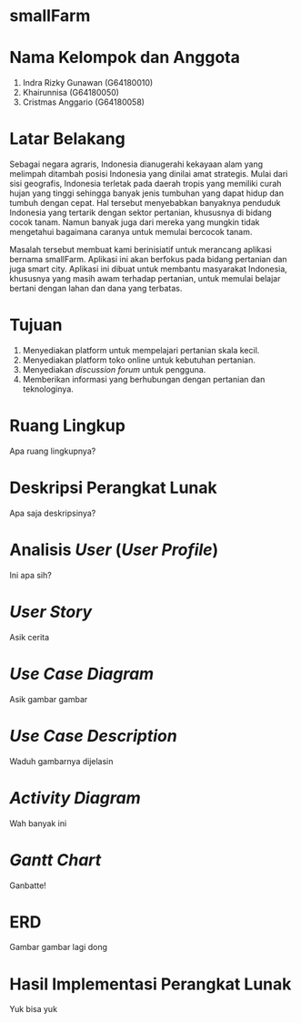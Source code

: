 # smallFarm

# Nama Kelompok dan Anggota
1. Indra Rizky Gunawan (G64180010)
2. Khairunnisa (G64180050)
3. Cristmas Anggario (G64180058)

# Latar Belakang
Sebagai negara agraris, Indonesia dianugerahi kekayaan alam yang melimpah ditambah posisi Indonesia yang dinilai amat strategis. Mulai dari sisi geografis, Indonesia terletak pada daerah tropis yang memiliki curah hujan yang tinggi sehingga banyak jenis tumbuhan yang dapat hidup dan tumbuh dengan cepat. Hal tersebut menyebabkan banyaknya penduduk Indonesia yang tertarik dengan sektor pertanian, khususnya di bidang cocok tanam. Namun banyak juga dari mereka yang mungkin tidak mengetahui bagaimana caranya untuk memulai bercocok tanam.

Masalah tersebut membuat kami berinisiatif untuk merancang aplikasi bernama smallFarm. Aplikasi ini akan berfokus pada bidang pertanian dan juga smart city. Aplikasi ini dibuat untuk membantu masyarakat Indonesia, khususnya yang masih awam terhadap pertanian, untuk memulai belajar bertani dengan lahan dan dana yang terbatas.

# Tujuan
1. Menyediakan platform untuk mempelajari pertanian skala kecil.
2. Menyediakan platform toko online untuk kebutuhan pertanian. 
3. Menyediakan _discussion forum_ untuk pengguna.
4. Memberikan informasi yang berhubungan dengan pertanian dan teknologinya.


# Ruang Lingkup
Apa ruang lingkupnya?

# Deskripsi Perangkat Lunak
Apa saja deskripsinya?

# Analisis _User_ (_User Profile_)
Ini apa sih?

# _User Story_
Asik cerita

# _Use Case Diagram_
Asik gambar gambar

# _Use Case Description_
Waduh gambarnya dijelasin

# _Activity Diagram_
Wah banyak ini

# _Gantt Chart_
Ganbatte!

# ERD
Gambar gambar lagi dong

# Hasil Implementasi Perangkat Lunak
Yuk bisa yuk
